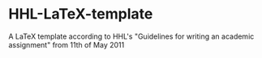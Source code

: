 HHL-LaTeX-template
==================

A LaTeX template according to HHL's "Guidelines for writing  an academic assignment" from 11th of May 2011